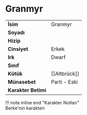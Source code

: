 # Granmyr   
  
  
|  |  |  
|---|---|  
| **İsim** | Granmyr |  
| **Soyadı** |  |  
| **Hizip** |  |  
| **Cinsiyet** | Erkek |  
| **Irk** | Dwarf |  
| **Sınıf** |  |  
| **Kütük** | [[Altbrück]] |  
| **Münasebet** | Parti - Eski |  
| **Karakter Betimi** |  |  
  
  
!!! note inline end "Karakter Notları"  
	Berke'nin karakteri  
  